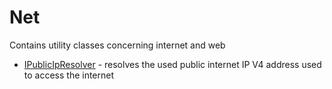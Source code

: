 ﻿# Net

Contains utility classes concerning internet and web

* [IPublicIpResolver](./Net/PublicIpResolver.md) - resolves the used public internet IP V4 address used to access the internet
